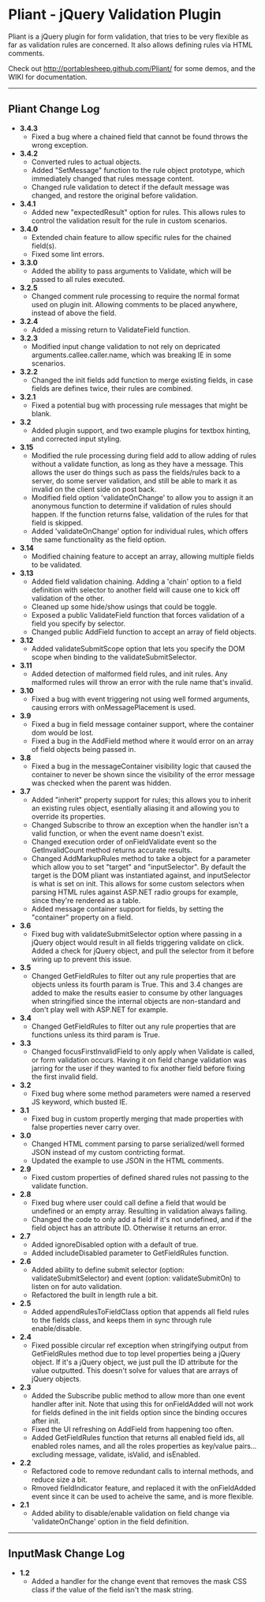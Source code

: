Pliant - jQuery Validation Plugin
================================

Pliant is a jQuery plugin for form validation, that tries to be very flexible as far as validation rules are concerned. It also allows defining rules via HTML comments.

Check out http://portablesheep.github.com/Pliant/ for some demos, and the WIKI for documentation.

- - -

Pliant Change Log
---------------------
* **3.4.3**
    * Fixed a bug where a chained field that cannot be found throws the wrong exception.
* **3.4.2**
    * Converted rules to actual objects.
    * Added "SetMessage" function to the rule object prototype, which immediately changed that rules message content.
    * Changed rule validation to detect if the default message was changed, and restore the original before validation.
* **3.4.1**
    * Added new "expectedResult" option for rules. This allows rules to control the validation result for the rule in custom scenarios.
* **3.4.0**
    * Extended chain feature to allow specific rules for the chained field(s).
    * Fixed some lint errors.
* **3.3.0**
    * Added the ability to pass arguments to Validate, which will be passed to all rules executed.
* **3.2.5**
    * Changed comment rule processing to require the normal format used on plugin init. Allowing comments to be placed anywhere, instead of above the field.
* **3.2.4**
    * Added a missing return to ValidateField function.
* **3.2.3**
    * Modified input change validation to not rely on depricated arguments.callee.caller.name, which was breaking IE in some scenarios.
* **3.2.2**
    * Changed the init fields add function to merge existing fields, in case fields are defines twice, their rules are combined.
* **3.2.1**
    * Fixed a potential bug with processing rule messages that might be blank.
* **3.2**
    * Added plugin support, and two example plugins for textbox hinting, and corrected input styling.
* **3.15**
    * Modified the rule processing during field add to allow adding of rules without a validate function, as long as they have a message. This allows the user do things such as pass the fields/rules back to a server, do some server validation, and still be able to mark it as invalid on the client side on post back.
    * Modified field option 'validateOnChange' to allow you to assign it an anonymous function to determine if validation of rules should happen. If the function returns false, validation of the rules for that field is skipped.
    * Added 'validateOnChange' option for individual rules, which offers the same functionality as the field option.
* **3.14**
    * Modified chaining feature to accept an array, allowing multiple fields to be validated.
* **3.13**
    * Added field validation chaining. Adding a 'chain' option to a field definition with selector to another field will cause one to kick off validation of the other.
    * Cleaned up some hide/show usings that could be toggle.
    * Exposed a public ValidateField function that forces validation of a field you specify by selector.
    * Changed public AddField function to accept an array of field objects.
* **3.12**
    * Added validateSubmitScope option that lets you specify the DOM scope when binding to the validateSubmitSelector.
* **3.11**
    * Added detection of malformed field rules, and init rules. Any malformed rules will throw an error with the rule name that's invalid.
* **3.10**
    * Fixed a bug with event triggering not using well formed arguments, causing errors with onMessagePlacement is used.
* **3.9**
    * Fixed a bug in field message container support, where the container dom would be lost.
    * Fixed a bug in the AddField method where it would error on an array of field objects being passed in.
* **3.8**
    * Fixed a bug in the messageContainer visibility logic that caused the container to never be shown since the visibility of the error message was checked when the parent was hidden.
* **3.7**
    * Added "inherit" property support for rules; this allows you to inherit an existing rules object, esentially aliasing it and allowing you to override its properties.
    * Changed Subscribe to throw an exception when the handler isn't a valid function, or when the event name doesn't exist.
    * Changed execution order of onFieldValidate event so the GetInvalidCount method returns accurate results.
    * Changed AddMarkupRules method to take a object for a parameter which allow you to set "target" and "inputSelector". By default the target is the DOM pliant was instantiated against, and inputSelector is what is set on init. This allows for some custom selectors when parsing HTML rules against ASP.NET radio groups for example, since they're rendered as a table.
    * Added message container support for fields, by setting the "container" property on a field.
* **3.6**
    * Fixed bug with validateSubmitSelector option where passing in a jQuery object would result in all fields triggering validate on click. Added a check for jQuery object, and pull the selector from it before wiring up to prevent this issue.
* **3.5**
    * Changed GetFieldRules to filter out any rule properties that are objects unless its fourth param is True. This and 3.4 changes are added to make the results easier to consume by other languages when stringified since the internal objects are non-standard and don't play well with ASP.NET for example.
* **3.4**
    * Changed GetFieldRules to filter out any rule properties that are functions unless its third param is True.
* **3.3**
    * Changed focusFirstInvalidField to only apply when Validate is called, or form validation occurs. Having it on field change validation was jarring for the user if they wanted to fix another field before fixing the first invalid field.
* **3.2**
    * Fixed bug where some method parameters were named a reserved JS keyword, which busted IE.
* **3.1**
    * Fixed bug in custom propertly merging that made properties with false properties never carry over.
* **3.0**
    * Changed HTML comment parsing to parse serialized/well formed JSON instead of my custom contricting format.
    * Updated the example to use JSON in the HTML comments.
* **2.9**
    * Fixed custom properties of defined shared rules not passing to the validate function.
* **2.8**
    * Fixed bug where user could call define a field that would be undefined or an empty array. Resulting in validation always failing.
    * Changed the code to only add a field if it's not undefined, and if the field object has an attribute ID. Otherwise it returns an error.
* **2.7**
    * Added ignoreDisabled option with a default of true.
    * Added includeDisabled parameter to GetFieldRules function.
* **2.6**
    * Added ability to define submit selector (option: validateSubmitSelector) and event (option: validateSubmitOn) to listen on for auto validation.
    * Refactored the built in length rule a bit.
* **2.5**
    * Added appendRulesToFieldClass option that appends all field rules to the fields class, and keeps them in sync through rule enable/disable.
* **2.4**
    * Fixed possible circular ref exception when stringifying output from GetFieldRules method due to top level properties being a jQuery object. If it's a jQuery object, we just pull the ID attribute for the value outputted. This doesn't solve for values that are arrays of jQuery objects.
* **2.3**
    * Added the Subscribe public method to allow more than one event handler after init. Note that using this for onFieldAdded will not work for fields defined in the init fields option since the binding occures after init.
    * Fixed the UI refreshing on AddField from happening too often.
    * Added GetFieldRules function that returns all enabled field ids, all enabled roles names, and all the roles properties as key/value pairs... excluding message, validate, isValid, and isEnabled.
* **2.2**
    * Refactored code to remove redundant calls to internal methods, and reduce size a bit.
    * Rmoved fieldIndicator feature, and replaced it with the onFieldAdded event since it can be used to acheive the same, and is more flexible.
* **2.1**
    * Added ability to disable/enable validation on field change via 'validateOnChange' option in the field definition.

- - -

InputMask Change Log
---------------------
* **1.2**
    * Added a handler for the change event that removes the mask CSS class if the value of the field isn't the mask string.